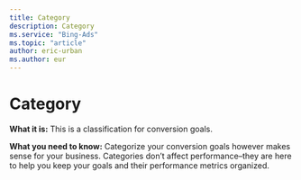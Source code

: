 ```yaml
---
title: Category
description: Category
ms.service: "Bing-Ads"
ms.topic: "article"
author: eric-urban
ms.author: eur
---
```


# Category

**What it is:** This is a classification for conversion goals.

**What you need to know:** Categorize your conversion goals however makes sense for your business. Categories don’t affect performance–they are here to help you keep your goals and their performance metrics organized.


